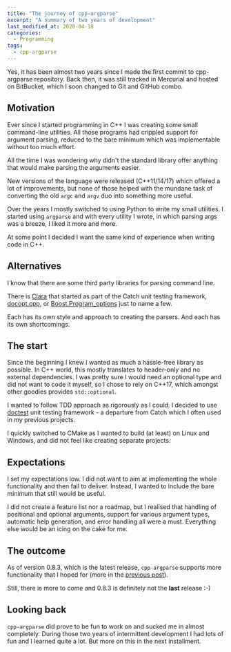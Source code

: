 ```yaml
---
title: "The journey of cpp-argparse"
excerpt: "A summary of two years of development"
last_modified_at: 2020-04-18
categories:
  - Programming
tags:
  - cpp-argparse
---
```


Yes, it has been almost two years since I made the first commit to cpp-argparse
repository. Back then, it was still tracked in Mercurial and hosted on
BitBucket, which I soon changed to Git and GitHub combo.

## Motivation

Ever since I started programming in C++ I was creating some small command-line
utilities. All those programs had crippled support for argument parsing, reduced
to the bare minimum which was implementable without too much effort.

All the time I was wondering why didn't the standard library offer anything that
would make parsing the arguments easier.

New versions of the language were released (C++11/14/17) which offered a lot of
improvements, but none of those helped with the mundane task of converting the
old `argc` and `argv` duo into something more useful.

Over the years I mostly switched to using Python to write my small utilities.
I started using `argparse` and with every utility I wrote, in which parsing args
was a breeze, I liked it more and more.

At some point I decided I want the same kind of experience when writing code
in C++.

## Alternatives

I know that there are some third party libraries for parsing command line.

There is [Clara](https://github.com/catchorg/Clara) that started as part of the
Catch unit testing framework,
[docopt.cpp](https://github.com/docopt/docopt.cpp), or
[Boost.Program_options](https://www.boost.org/doc/libs/1_72_0/doc/html/program_options.html)
just to name a few.

Each has its own style and approach to creating the parsers. And each has its
own shortcomings.

## The start

Since the beginning I knew I wanted as much a hassle-free library as possible.
In C++ world, this mostly translates to header-only and no external
dependencies. I was pretty sure I would need an optional type and did not want
to code it myself, so I chose to rely on C++17, which amongst other goodies
provides `std::optional`.

I wanted to follow TDD approach as rigorously as I could. I decided to use
[doctest](https://github.com/onqtam/doctest) unit testing framework - a
departure from Catch which I often used in my previous projects.

I quickly switched to CMake as I wanted to build (at least) on Linux and
Windows, and did not feel like creating separate projects.

## Expectations

I set my expectations low. I did not want to aim at implementing the whole
functionality and then fail to deliver. Instead, I wanted to include the
bare minimum that still would be useful.

I did not create a feature list nor a roadmap, but I realised that handling of
positional and optional arguments, support for various argument types, automatic
help generation, and error handling all were a must. Everything else would be
an icing on the cake for me.

## The outcome

As of version 0.8.3, which is the latest release, `cpp-argparse` supports more
functionality that I hoped for (more in the
[previous post](https://kkarbowiak.github.io/docs/programming/cpp-argparse-083/)).

Still, there is more to come and 0.8.3 is definitely not the **last** release :-)

## Looking back

`cpp-argparse` did prove to be fun to work on and sucked me in almost
completely. During those two years of intermittent development I had lots of fun
and I learned quite a lot. But more on this in the next installment.
